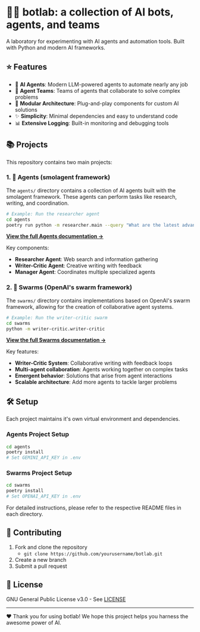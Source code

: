 # 🤖🧪 botlab: a collection of AI bots, agents, and teams

A laboratory for experimenting with AI agents and automation tools. Built with Python and modern AI frameworks.

## ⭐ Features

- 🤖 **AI Agents**: Modern LLM-powered agents to automate nearly any job
- 🤝 **Agent Teams**: Teams of agents that collaborate to solve complex problems
- 🧩 **Modular Architecture**: Plug-and-play components for custom AI solutions
- ✨ **Simplicity**: Minimal dependencies and easy to understand code
- 📊 **Extensive Logging**: Built-in monitoring and debugging tools

## 📚 Projects

This repository contains two main projects:

### 1. 🧠 Agents (smolagent framework)

The `agents/` directory contains a collection of AI agents built with the smolagent framework. These agents can perform tasks like research, writing, and coordination.

```bash
# Example: Run the researcher agent
cd agents
poetry run python -m researcher.main --query "What are the latest advancements in AI?"
```

**[View the full Agents documentation →](agents/README.md)**

Key components:
- **Researcher Agent**: Web search and information gathering
- **Writer-Critic Agent**: Creative writing with feedback
- **Manager Agent**: Coordinates multiple specialized agents

### 2. 🐝 Swarms (OpenAI's swarm framework)

The `swarms/` directory contains implementations based on OpenAI's swarm framework, allowing for the creation of collaborative agent systems.

```bash
# Example: Run the writer-critic swarm
cd swarms
python -m writer-critic.writer-critic
```

**[View the full Swarms documentation →](swarms/README.md)**

Key features:
- **Writer-Critic System**: Collaborative writing with feedback loops
- **Multi-agent collaboration**: Agents working together on complex tasks
- **Emergent behavior**: Solutions that arise from agent interactions
- **Scalable architecture**: Add more agents to tackle larger problems

## 🛠️ Setup

Each project maintains it's own virtual environment and dependencies.

### Agents Project Setup

```bash
cd agents
poetry install
# Set GEMINI_API_KEY in .env
```

### Swarms Project Setup

```bash
cd swarms
poetry install
# Set OPENAI_API_KEY in .env
```

For detailed instructions, please refer to the respective README files in each directory.

## 🤝 Contributing

1. Fork and clone the repository
    - `git clone https://github.com/yourusername/botlab.git`
2. Create a new branch
3. Submit a pull request

## 📜 License

GNU General Public License v3.0 - See [LICENSE](LICENSE)

---

❤️ Thank you for using botlab! We hope this project helps you harness the awesome power of AI.
